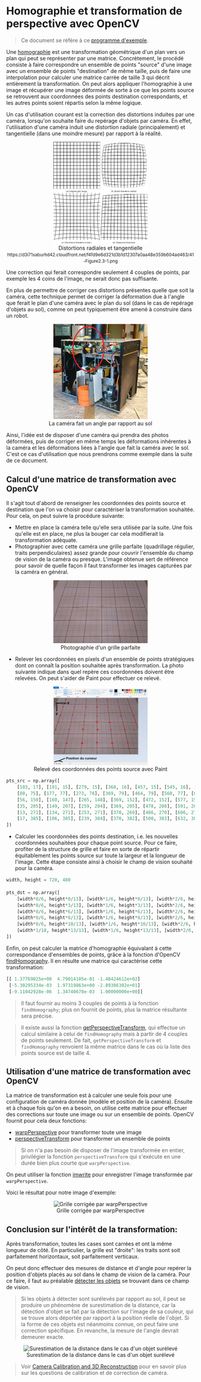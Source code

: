 # Homographie et transformation de perspective avec OpenCV

> Ce document se réfère à ce [programme d'exemple](https://github.com/AssociationIsepRobotique/Sandbox/blob/master/OpenCV/homography/homography.py).

Une [homographie](https://en.wikipedia.org/wiki/Homography) est une transformation géométrique d'un plan vers un plan qui peut se représenter par une matrice. Concrètement, le procédé consiste à faire correspondre un ensemble de points "source" d'une image avec un ensemble de points "destination" de même taille, puis de faire une interpolation pour calculer une matrice carrée de taille 3 qui décrit entièrement la transformation. On peut alors appliquer l'homographie à une image et récupérer une image déformée de sorte à ce que les points source se retrouvent aux coordonnées des points destination correspondants, et les autres points soient répartis selon la même logique.

Un cas d'utilisation courant est la correction des distortions induites par une caméra, lorsqu'on souhaite faire du repérage d'objets par caméra. En effet, l'utilisation d'une caméra induit une distortion radiale (principalement) et tangentielle (dans une moindre mesure) par rapport à la réalité.

<p align=center>
    <img src="distortions_radiales_et_tangentielle.png"
    alt="Distortions radiales et tangentielle; https://d3i71xaburhd42.cloudfront.net/f4fd9e6d321d3b1d12307a0aa48e359b604ad463/41-Figure2.3-1.png"
    width=50%/>
    <br>Distortions radiales et tangentielle
    <br><small>https://d3i71xaburhd42.cloudfront.net/f4fd9e6d321d3b1d12307a0aa48e359b604ad463/41-Figure2.3-1.png</small>
</p>

Une correction qui ferait correspondre seulement 4 couples de points, par exemple les 4 coins de l'image, ne serait donc pas suffisante.

En plus de permettre de corriger ces distortions présentes quelle que soit la caméra, cette technique permet de corriger la déformation due à l'angle que ferait le plan d'une caméra avec le plan du sol (dans le cas de repérage d'objets au sol), comme on peut typiquement être amené à construire dans un robot.

<p align=center>
    <img src="demo_setup_camera.jpg"
    alt="La caméra fait un angle par rapport au sol"
    width=50%/>
    <br>La caméra fait un angle par rapport au sol
</p>

Ainsi, l'idée est de disposer d'une caméra qui prendra des photos déformées, puis de corriger en même temps les déformations inhérentes à la caméra et les déformations liées à l'angle que fait la caméra avec le sol. C'est ce cas d'utilisation que nous prendrons comme exemple dans la suite de ce document.

## Calcul d'une matrice de transformation avec OpenCV
Il s'agit tout d'abord de renseigner les coordonnées des points source et destination que l'on va choisir pour caractériser la transformation souhaitée. Pour cela, on peut suivre la procédure suivante:

- Mettre en place la caméra telle qu'elle sera utilisée par la suite. Une fois qu'elle est en place, ne plus la bouger car cela modifierait la transformation adéquate.
- Photographier avec cette caméra une grille parfaite (quadrillage régulier, traits perpendiculaires) assez grande pour couvrir l'ensemble du champ de vision de la caméra ou presque. L'image obtenue sert de référence pour savoir de quelle façon il faut transformer les images capturées par la caméra en général.

<p align=center>
    <img src="grille.jpg"
    alt="Photographie d'un grille parfaite"
    width=50%/>
    <br>Photographie d'un grille parfaite
</p>

- Relever les coordonnées en pixels d'un ensemble de points stratégiques dont on connaît la position souhaitée après transformation. La photo suivante indique dans quel repère ces coordonnées doivent être relevées. On peut s'aider de Paint pour effectuer ce relevé.

<p align=center>
    <img src="grille_marqueurs_paint.png"
    alt="Relevé des coordonnées des points source avec Paint"
    width=50%/>
    <br>Relevé des coordonnées des points source avec Paint
</p>

```Python
pts_src = np.array([
    [103, 17], [191, 15], [279, 15], [368, 16], [457, 15], [545, 16], [633, 16],  # line 1
    [80, 75], [177, 77], [273, 78], [369, 79], [464, 79], [560, 77], [655, 78],  # line 2
    [56, 150], [160, 147], [265, 148], [369, 152], [472, 152], [577, 151], [681, 151],  # line 3
    [35, 205], [149, 207], [259, 204], [369, 205], [478, 208], [591, 207], [701, 207],  # line 4
    [13, 271], [134, 271], [253, 271], [370, 269], [486, 270], [606, 271], [685, 271],  # line 5
    [17, 385], [106, 385], [239, 384], [370, 382], [500, 383], [632, 385],  # line 6
])
```

- Calculer les coordonnées des points destination, i.e. les nouvelles coordonnées souhaitées pour chaque point source. Pour ce faire, profiter de la structure de grille et faire en sorte de répartir équitablement les points source sur toute la largeur et la longueur de l'image. Cette étape consiste ainsi à choisir le champ de vision souhaité pour la caméra.

```Python
width, height = 720, 480

pts_dst = np.array([
    [width*0/6, height*0/13], [width*1/6, height*0/13], [width*2/6, height*0/13], [width*3/6, height*0/13], [width*4/6, height*0/13], [width*5/6, height*0/13], [width*6/6, height*0/13],  # line 1
    [width*0/6, height*3/13], [width*1/6, height*3/13], [width*2/6, height*3/13], [width*3/6, height*3/13], [width*4/6, height*3/13], [width*5/6, height*3/13], [width*6/6, height*3/13],  # line 2
    [width*0/6, height*6/13], [width*1/6, height*6/13], [width*2/6, height*6/13], [width*3/6, height*6/13], [width*4/6, height*6/13], [width*5/6, height*6/13], [width*6/6, height*6/13],  # line 3
    [width*0/6, height*8/13], [width*1/6, height*8/13], [width*2/6, height*8/13], [width*3/6, height*8/13], [width*4/6, height*8/13], [width*5/6, height*8/13], [width*6/6, height*8/13],  # line 4
    [width*0/6, height*10/13], [width*1/6, height*10/13], [width*2/6, height*10/13], [width*3/6, height*10/13], [width*4/6, height*10/13], [width*5/6, height*10/13], [width*17/18, height*10/13],  # line 5
    [width*1/18, height*13/13], [width*1/6, height*13/13], [width*2/6, height*13/13], [width*3/6, height*13/13], [width*4/6, height*13/13], [width*5/6, height*13/13],  # line 6
])
```

Enfin, on peut calculer la matrice d'homographie équivalant à cette correspondance d'ensembles de points, grâce à la fonction d'OpenCV [findHomography](https://docs.opencv.org/2.4/modules/calib3d/doc/camera_calibration_and_3d_reconstruction.html#findhomography). Il en résulte une matrice qui caractérise cette transformation:

```Python
[[ 1.37769025e+00  4.79014105e-01 -1.48424612e+02]
 [-5.30295334e-03  1.97319863e+00 -2.89386302e+01]
 [-9.11042928e-06  1.34740678e-03  1.00000000e+00]]
```

> Il faut fournir au moins 3 couples de points à la fonction ```findHomography```; plus on fournit de points, plus la matrice résultante sera précise.

> Il existe aussi la fonction [getPerspectiveTransform](https://docs.opencv.org/2.4/modules/imgproc/doc/geometric_transformations.html#getperspectivetransform), qui effectue un calcul similaire à celui de ```findHomography``` mais à partir de 4 couples de points seulement. De fait, ```getPerspectiveTransform``` et ```findHomography``` renvoient la même matrice dans le cas où la liste des points source est de taille 4.

## Utilisation d'une matrice de transformation avec OpenCV
La matrice de transformation est à calculer une seule fois pour une configuration de caméra donnée (modèle et position de la caméra). Ensuite et à chaque fois qu'on en a besoin, on utilise cette matrice pour effectuer des corrections sur toute une image ou sur un ensemble de points. OpenCV fournit pour cela deux fonctions:

- [warpPerspective](https://docs.opencv.org/2.4/modules/imgproc/doc/geometric_transformations.html#warpperspective) pour transformer toute une image
- [perspectiveTransform](https://docs.opencv.org/2.4/modules/core/doc/operations_on_arrays.html#perspectivetransform) pour transformer un ensemble de points

> Si on n'a pas besoin de disposer de l'image transformée en entier, privilégier la fonction 
```perspectiveTransform``` qui s'exécute en une durée bien plus courte que ```warpPerspective```.

On peut utiliser la fonction [imwrite](https://docs.opencv.org/2.4/modules/highgui/doc/reading_and_writing_images_and_video.html?highlight=imwrite#imwrite) pour enregistrer l'image transformée par ```warpPerspective```.

Voici le résultat pour notre image d'exemple:

<p align=center>
    <img src="grille_warped.jpg"
    alt="Grille corrigée par warpPerspective"
    width=50%/>
    <br>Grille corrigée par warpPerspective
</p>

## Conclusion sur l'intérêt de la transformation:
Après transformation, toutes les cases sont carrées et ont la même longueur de côté. En particulier, la grille est "droite": les traits sont soit parfaitement horizontaux, soit parfaitement verticaux.

On peut donc effectuer des mesures de distance et d'angle pour repérer la position d'objets placés au sol dans le champ de vision de la caméra. Pour ce faire, il faut au préalable [détecter les objets](../object_detection/object_detection.md) se trouvant dans ce champ de vision.

> Si les objets à détecter sont surélevés par rapport au sol, il peut se produire un phénomène de surestimation de la distance, car la détection d'objet se fait par la détection sur l'image de sa couleur, qui se trouve alors déportée par rapport à la position réelle de l'objet. Si la forme de ces objets est néanmoins connue, on peut faire une correction spécifique. En revanche, la mesure de l'angle devrait demeurer exacte.

<p align=center>
    <img src="surestimation_de_la_distance.jpg"
    alt="Surestimation de la distance dans le cas d'un objet surélevé"
    width=50%/>
    <br>Surestimation de la distance dans le cas d'un objet surélevé
</p>

> Voir [Camera Calibration and 3D Reconstruction](https://docs.opencv.org/2.4/modules/calib3d/doc/camera_calibration_and_3d_reconstruction.html)
pour en savoir plus sur les questions de calibration et de correction de caméra.
